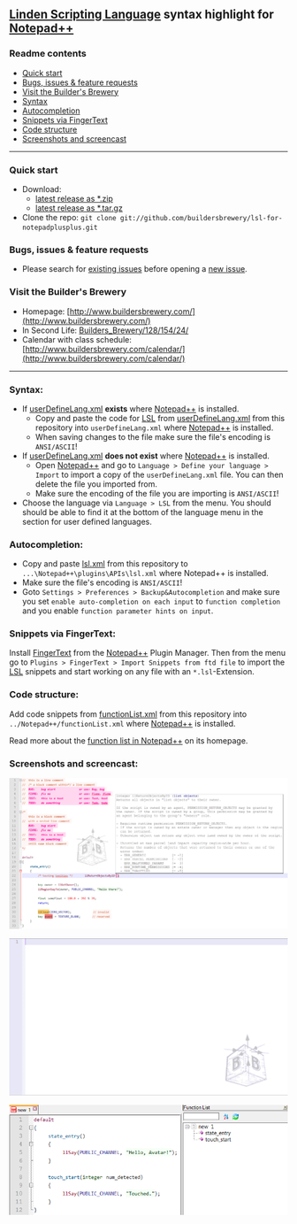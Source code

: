 ## [Linden Scripting Language](http://wiki.secondlife.com/wiki/LSL_Portal) syntax highlight for [Notepad++](https://www.notepad-plus-plus.org/)

### Readme contents

* [Quick start](#quick-start)
* [Bugs, issues & feature requests](#bugs-issues--feature-requests)
* [Visit the Builder's Brewery](#visit-the-builders-brewery)
* [Syntax](#syntax)
* [Autocompletion](#autocompletion)
* [Snippets via FingerText](#snippets-via-fingertext)
* [Code structure](#code-structure)
* [Screenshots and screencast](#screenshots-and-screencast)

___

### Quick start

* Download:
  * [latest release as *.zip](https://github.com/buildersbrewery/lsl-for-notepadplusplus/archive/master.zip)
  * [latest release as *.tar.gz](https://github.com/buildersbrewery/lsl-for-notepadplusplus/archive/master.tar.gz)
* Clone the repo: `git clone git://github.com/buildersbrewery/lsl-for-notepadplusplus.git`

### Bugs, issues & feature requests

* Please search for [existing issues](https://github.com/buildersbrewery/lsl-for-notepadplusplus/issues/) before opening a [new issue](https://github.com/buildersbrewery/lsl-for-notepadplusplus/issues/new/).

### Visit the Builder's Brewery

* Homepage: [http://www.buildersbrewery.com/](http://www.buildersbrewery.com/)
* In Second Life: [Builders_Brewery/128/154/24/](http://maps.secondlife.com/secondlife/Builders%20Brewery/128/154/24/)
* Calendar with class schedule: [http://www.buildersbrewery.com/calendar/](http://www.buildersbrewery.com/calendar/)

___

### Syntax:

* If [userDefineLang.xml](Notepad++/userDefineLang.xml) __exists__ where [Notepad++](https://www.notepad-plus-plus.org/) is installed.
  * Copy and paste the code for [LSL](http://wiki.secondlife.com/wiki/LSL_Portal) from [userDefineLang.xml](Notepad++/userDefineLang.xml) from this repository into `userDefineLang.xml` where [Notepad++](https://www.notepad-plus-plus.org/) is installed.
  * When saving changes to the file make sure the file's encoding is `ANSI/ASCII`!
* If [userDefineLang.xml](Notepad++/userDefineLang.xml) __does not exist__ where [Notepad++](https://www.notepad-plus-plus.org/) is installed.
  * Open [Notepad++](https://www.notepad-plus-plus.org/) and go to `Language > Define your language > Import` to import a copy of the `userDefineLang.xml` file. You can then delete the file you imported from.
  * Make sure the encoding of the file you are importing is `ANSI/ASCII`!
* Choose the language via `Language > LSL` from the menu. You should should be able to find it at the bottom of the language menu in the section for user defined languages.

### Autocompletion:

* Copy and paste [lsl.xml](Notepad++/plugins/APIs/lsl.xml) from this repository to `...\Notepad++\plugins\APIs\lsl.xml` where Notepad++ is installed.
* Make sure the file's encoding is `ANSI/ASCII`!
* Goto `Settings > Preferences > Backup&Autocompletion` and make sure you set `enable auto-completion on each input` to `function completion` and you enable `function parameter hints on input`.

### Snippets via FingerText:

Install [FingerText](https://github.com/erinata/FingerText) from the [Notepad++](https://www.notepad-plus-plus.org/) Plugin Manager. Then from the menu go to `Plugins > FingerText > Import Snippets from ftd file` to import the [LSL](http://wiki.secondlife.com/wiki/LSL_Portal) snippets and start working on any file with an `*.lsl`-Extension.

### Code structure:

Add code snippets from [functionList.xml](Notepad++/functionList.xml) from this repository into `../Notepad++/functionList.xml` where [Notepad++](https://www.notepad-plus-plus.org/) is installed.

Read more about the [function list in Notepad++](https://www.notepad-plus-plus.org/features/function-list.html) on its homepage.

### Screenshots and screencast:

![LSL Syntax](static/lsl_syntax.png)

![LSL Autocompletion](static/lsl_autocompletion.gif)

![LSL Function List](static/lsl_function_list.png)
